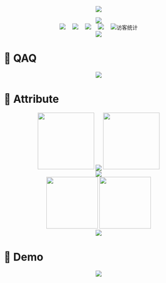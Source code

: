 <!--### Hi there 👋-->

<!--
**mcc1095319343/mcc1095319343** is a ✨ _special_ ✨ repository because its `README.md` (this file) appears on your GitHub profile.

Here are some ideas to get you started:

- 🔭 I’m currently working on ...
- 🌱 I’m currently learning ...
- 👯 I’m looking to collaborate on ...
- 🤔 I’m looking for help with ...
- 💬 Ask me about ...
- 📫 How to reach me: ...
- 😄 Pronouns: ...
- ⚡ Fun fact: ...
-->


<!--闪电五连鞭-->
<p align="center">
  <img src="https://readme-typing-svg.herokuapp.com/?lines=闪+电+五+连+鞭;蹭+到+我+右+眼;马+老+师+发+生+甚+么+事+了&font=Fira%20Code&center=true&width=380&height=50">
</p>

<!--图片-->
<div align="center" ><img order-radius="100px" src="https://cdn.jsdelivr.net/gh/mcc1095319343/mcc1095319343/image/flower.gif"/></div>

<div align="center">
  <a href="https://space.bilibili.com/35106877/"><img src="https://img.shields.io/badge/bilibili-B%E7%AB%99-ff69b4"></a>&emsp;
  <a href="https://blog.csdn.net/qq_39299582?type=blog/"><img src="https://img.shields.io/badge/CSDN-%E5%8D%9A%E5%AE%A2-ff4500"></a>&emsp;
  <a href="https://www.youtube.com/channel/UC2fK8EgtvG1_c3Nb0u9fhIg"><img src="https://img.shields.io/badge/youtube-%E6%B2%B9%E7%AE%A1-c32136"></a>&emsp;
  <a href="https://www.zhihu.com/people/xiao-xiao-you-ma-49/"><img src="https://img.shields.io/badge/zhihu-%E7%9F%A5%E4%B9%8E-blue"></a>&emsp;
  <img src="https://visitor-badge.glitch.me/badge?page_id=mcc1095319343&right_color=Orchid" alt="访客统计" /></div>


<!--贪吃蛇-->
<div align="center"><img src="https://cdn.jsdelivr.net/gh/mcc1095319343/mcc1095319343/contribution-snake/github-contribution-grid-snake.svg" /></div>




# 🦄 QAQ

<!--警句卡-->
<div align="center"><img src="https://quotes-github-readme.vercel.app/api?type=horizontal&theme=light"></div>





# 🤺 Attribute
<!--连续提交代码天数记录卡-->
<div align="center">
  <img width="150" src="https://cdn.jsdelivr.net/gh/sun0225SUN/photos/images/202108300310676.png" />
  <img align="center" src="https://github-readme-streak-stats.herokuapp.com/?user=mcc1095319343&theme=dark&hide_border=true" />
  <img width="150" src="https://cdn.jsdelivr.net/gh/sun0225SUN/photos/images/202108300312623.png" />
</div>

<!--基础资料-->
<div align="center"> <img src="https://metrics.lecoq.io/mcc1095319343?template=classic&config.timezone=Asia%2FHangzhou"> </div>

<!--数据和语言统计-->
<div align="center">
  <img height="137px" src="https://github-readme-stats.vercel.app/api?username=mcc1095319343&hide_title=true&hide_border=true&show_icons=trueline_height=21&text_color=000&icon_color=000&bg_color=0,ea6161,ffc64d,fffc4d,52fa5a&theme=graywhite" />
  <img height="137px" src="https://github-readme-stats.vercel.app/api/top-langs/?username=mcc1095319343&hide_title=true&hide_border=true&layout=compact&langs_count=6&text_color=000&icon_color=fff&bg_color=0,52fa5a,4dfcff,c64dff&theme=graywhite" />
</div>

<!--活动统计图-->
<div align="center"> <img src="https://activity-graph.herokuapp.com/graph?username=mcc1095319343&theme=xcode" /> </div>





# 🦈 Demo
<!--我自己的项目-->
<div align="center">
<a href="https://github.com/mcc1095319343/SUNet-Ver2-Gray-Link2Matlab">
  <img src="https://github-readme-stats.vercel.app/api/pin/?username=mcc1095319343&repo=SUNet-Ver2-Gray-Link2Matlab&theme=dark&bg_color=0d1117&hide_border=true" /></a>
</div>



